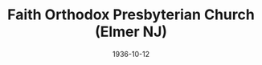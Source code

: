 ---
date: &id001 1936-10-12
end_date: null
location:
  address: 545 Daretown Road
  city: Elmer
  state: NJ
minister:
- end: 1946-01-01
  name: Edward Cooper
  start: 1936-10-12
  type: Pastor
- end: 1948-01-01
  name: John Richmond
  start: 1947-01-01
  type: Pastor
- end: 1957-01-01
  name: Raymond Zorn
  start: 1955-01-01
  type: Pastor
- end: 1963-01-01
  name: Leonard Chanoux
  start: 1957-01-01
  type: Pastor
- end: 1968-01-01
  name: Andrew Wikholm
  start: 1967-01-01
  type: Pastor
- end: 1974-01-01
  name: Lendall Smith
  start: 1969-01-01
  type: Pastor
- end: 1977-01-01
  name: Roy Kerns
  start: 1974-01-01
  type: Pastor
- end: 1986-01-01
  name: Craig Lins
  start: 1978-01-01
  type: Pastor
- end: 2007-01-01
  name: David Cummings
  start: 1986-01-01
  type: Pastor
- end: null
  name: Richard Ellis
  start: 2009-01-01
  type: Pastor
- end: 2008-01-01
  name: Claude Taylor
  start: 1998-01-01
  type: Associate Pastor
- end: null
  name: Andrew Barshinger
  start: 2015-01-01
  type: Associate Pastor
ministers:
- Edward Cooper
- John Richmond
- Raymond Zorn
- Leonard Chanoux
- Andrew Wikholm
- Lendall Smith
- Roy Kerns
- Craig Lins
- David Cummings
- Richard Ellis
- Claude Taylor
- Andrew Barshinger
name: Faith Orthodox Presbyterian Church
names:
- end: null
  name: Faith Orthodox Presbyterian Church
  start: 1936-10-12
origination_date: *id001
raw_data: 'NEW JERSEY Elmer


  Faith Orthodox Presbyterian Church  (October 12, 1936- )

  545 Daretown Road

  Pastors: Edward Cooper, 1936-46

  John Richmond, 1947-48

  Raymond Zorn, 1955-57

  Leonard Chanoux, 1957-63

  Andrew Wikholm, 1967-68

  Lendall Smith, 1969-74

  Roy Kerns, 1974-77

  Craig Lins, 1978-86

  David Cummings, 1986-2007

  Richard Ellis, 2009-

  Assoc. Pastors: Claude Taylor, 1998-2008

  Andrew Barshinger, 2015-

  '
received_from: null
states:
- NJ
status:
  active: true
  end_date: null
  reason: null
  received_from: null
  withdrawal_to: null
title: Faith Orthodox Presbyterian Church (Elmer NJ)
year_established:
- 1936

---